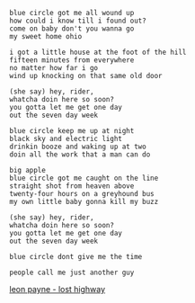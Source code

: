 ---
---
    blue circle got me all wound up
    how could i know till i found out?
    come on baby don't you wanna go
    my sweet home ohio

    i got a little house at the foot of the hill
    fifteen minutes from everywhere
    no matter how far i go
    wind up knocking on that same old door

    (she say) hey, rider,
    whatcha doin here so soon?
    you gotta let me get one day
    out the seven day week

    blue circle keep me up at night
    black sky and electric light
    drinkin booze and waking up at two
    doin all the work that a man can do

    big apple
    blue circle got me caught on the line
    straight shot from heaven above
    twenty-four hours on a greyhound bus
    my own little baby gonna kill my buzz

    (she say) hey, rider,
    whatcha doin here so soon?
    you gotta let me get one day
    out the seven day week

    blue circle dont give me the time

    people call me just another guy

[leon payne - lost highway](http://www.youtube.com/watch?v=vbCMH-2FjvU)
